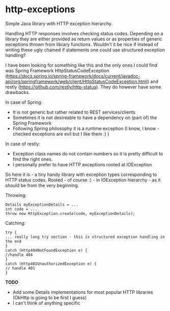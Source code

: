 # http-exceptions
Simple Java library with HTTP exception hierarchy.

Handling HTTP responses involves checking status codes. Depending on a library they are either provided as return values or as properties of generic exceptions thrown from library functions. Wouldn't it be nice if instead of writing these ugly chained if statements one could use structured exception handling?

I have been looking for something like this and the only ones I could find was Spring Framework HttpStatusCodeException (https://docs.spring.io/spring-framework/docs/current/javadoc-api/org/springframework/web/client/HttpStatusCodeException.html) and restly (https://github.com/restly/http-status). They do however have some drawbacks.

In case of Spring:
* It is not generic but rather related to REST services/clients
* Sometimes it is not desireable to have a dependency on (part of) the Spring Framework
* Following Spring philosophy it is a runtime exception (I know, I know - checked exceptions are evil but I like them :) )

In case of restly:
* Exception class names do not contain numbers so it is pretty difficult to find the right ones.
* I personally prefer to have HTTP exceptions rooted at IOException

So here it is - a tiny handy library with exception types corresponding to HTTP status codes. Rooted - of course :) - in IOException hierarchy - as it should be from the very beginning.

Throwing:
~~~~
Details myExceptionDetails = ...
int code = ...
throw new HttpException.create(code, myExceptionDetails);
~~~~
Catching:
~~~~
try {
... really long try section - this is structured exception handling in the end
}
catch (Http404NotFoundException e) {
//handle 404
}
catch (Http401UnauthorizedException e) {
// handle 401
}
~~~~

**TODO**
* Add some Details implementations for most popular HTTP libraries (OkHttp is going to be first I guess)
* I can't think of anything specific
